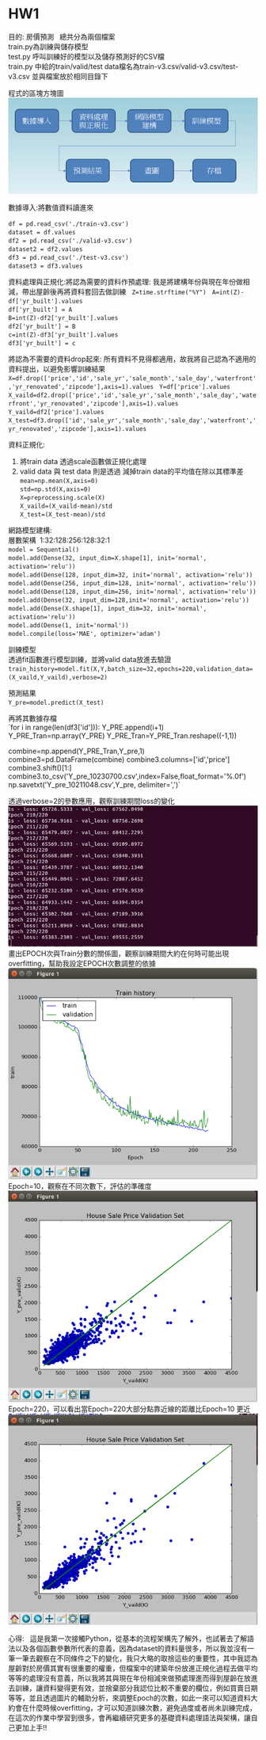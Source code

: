# HW1  
目的: 房價預測  
總共分為兩個檔案  
train.py為訓練與儲存模型  
test.py 呼叫訓練好的模型以及儲存預測好的CSV檔  
train.py 中給的train/valid/test data檔名為train-v3.csv/valid-v3.csv/test-v3.csv 並與檔案放於相同目錄下  

程式的區塊方塊圖  
![image](https://github.com/105368504LEEBIFAN/HW1/blob/master/5.PNG)  

數據導入:將數值資料讀進來

`df = pd.read_csv('./train-v3.csv')`  
`dataset = df.values`  
`df2 = pd.read_csv('./valid-v3.csv')`  
`dataset2 = df2.values`  
`df3 = pd.read_csv('./test-v3.csv')`  
`dataset3 = df3.values`       

資料處理與正規化:將認為需要的資料作預處理: 我是將建構年份與現在年份做相減，帶出屋齡後再將資料套回去做訓練  
`Z=time.strftime("%Y")`  
`A=int(Z)-df['yr_built'].values`  
`df['yr_built'] = A`  
`B=int(Z)-df2['yr_built'].values`  
`df2['yr_built'] = B`  
`c=int(Z)-df3['yr_built'].values`  
`df3['yr_built'] = c`  

將認為不需要的資料drop起來: 所有資料不見得都適用，故我將自己認為不適用的資料提出，以避免影響訓練結果  
`X=df.drop(['price','id','sale_yr','sale_month','sale_day','waterfront','yr_renovated','zipcode'],axis=1).values`   
`Y=df['price'].values`  
`X_vaild=df2.drop(['price','id','sale_yr','sale_month','sale_day','waterfront','yr_renovated','zipcode'],axis=1).values` `Y_vaild=df2['price'].values`  
`X_test=df3.drop(['id','sale_yr','sale_month','sale_day','waterfront','yr_renovated','zipcode'],axis=1).values`     

資料正規化:   
1. 將train data 透過scale函數做正規化處理  
2. valid data 與 test data 則是透過 減掉train data的平均值在除以其標準差  
`mean=np.mean(X,axis=0)`  
`std=np.std(X,axis=0)`  
`X=preprocessing.scale(X)`  
`X_vaild=(X_vaild-mean)/std`  
`X_test=(X_test-mean)/std`  

網路模型建構:   
層數架構  1:32:128:256:128:32:1  
`model = Sequential()`  
`model.add(Dense(32, input_dim=X.shape[1], init='normal', activation='relu'))`  
`model.add(Dense(128, input_dim=32, init='normal', activation='relu'))`  
`model.add(Dense(256, input_dim=128, init='normal', activation='relu'))`  
`model.add(Dense(128, input_dim=256, init='normal', activation='relu'))`  
`model.add(Dense(32, input_dim=128,init='normal', activation='relu'))`  
`model.add(Dense(X.shape[1], input_dim=32, init='normal', activation='relu'))`  
`model.add(Dense(1, init='normal'))`  
`model.compile(loss='MAE', optimizer='adam')`  

訓練模型  
透過fit函數進行模型訓練，並將valid data放進去驗證  
`train_history=model.fit(X,Y,batch_size=32,epochs=220,validation_data=(X_vaild,Y_vaild),verbose=2)`  

預測結果  
`Y_pre=model.predict(X_test)`  

再將其數據存檔  
 `for i in range(len(df3['id'])):
    Y_PRE.append(i+1)
Y_PRE_Tran=np.array(Y_PRE)
Y_PRE_Tran=Y_PRE_Tran.reshape((-1,1))

combine=np.append(Y_PRE_Tran,Y_pre,1)
combine3=pd.DataFrame(combine)
combine3.columns=['id','price']
combine3.shift()[1:]
combine3.to_csv('Y_pre_10230700.csv',index=False,float_format='%.0f')`
`np.savetxt('Y_pre_10211048.csv',Y_pre, delimiter=',')`   

透過verbose=2的參數應用，觀察訓練期間loss的變化  
![image](https://raw.githubusercontent.com/105368504LEEBIFAN/HW1/2bc278740c4b65535b3369cb2fcdfbddff51bd3d/1.PNG)  
畫出EPOCH次與Train分數的關係圖，觀察訓練期間大約在何時可能出現overfitting，幫助我設定EPOCH次數調整的依據  
![image](https://raw.githubusercontent.com/105368504LEEBIFAN/HW1/2bc278740c4b65535b3369cb2fcdfbddff51bd3d/22.PNG)  
Epoch=10，觀察在不同次數下，評估的準確度  
![image](https://raw.githubusercontent.com/105368504LEEBIFAN/HW1/2bc278740c4b65535b3369cb2fcdfbddff51bd3d/3.PNG)  
Epoch=220，可以看出當Epoch=220大部分點靠近線的距離比Epoch=10 更近  
![image](https://raw.githubusercontent.com/105368504LEEBIFAN/HW1/2bc278740c4b65535b3369cb2fcdfbddff51bd3d/4.PNG)

心得:  
這是我第一次接觸Python，從基本的流程架構先了解外，也試著去了解語法以及各個函數參數所代表的意義，因為dataset的資料量很多，所以我並沒有一筆一筆去觀察在不同條件之下的變化，我只大略的取捨這些的重要性，其中我認為屋齡對於房價其實有很重要的權重，但檔案中的建築年份放進正規化過程去做平均等等的處理沒有意義，所以我將其與現在年份相減來做預處理進而得到屋齡在放進去訓練，讓資料變得更有效，並捨棄部分我認位比較不重要的欄位，例如買賣日期等等，並且透過圖片的輔助分析，來調整Epoch的次數，如此一來可以知道資料大約會在什麼時候overfitting，才可以知道訓練次數，避免過度或者尚未訓練完成，在這次的作業中學習到很多，會再繼續研究更多的基礎資料處理語法與架構，讓自己更加上手!!</br>          





